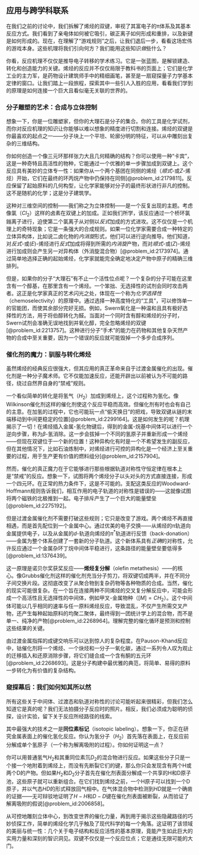 ## 应用与跨学科联系

在我们之前的讨论中，我们拆解了烯烃的双键，审视了其富电子的π体系及其基本反应方式。我们看到了亲电体如何被它吸引，碳正离子如何形成和重排，以及新键是如何形成的。现在，在理解了“游戏规则”之后，让我们退后一步，看看这场宏伟的游戏本身。这些机理将我们引向何方？我们能用这些知识*做*些什么？

你看，反应机理不仅仅是推导电子转移的学术练习。它是一张蓝图，是解锁建造、转化和创造能力的关键。烯烃的反应并不仅仅局限于教科书的页面上；它们是化学工业的主力军，是药物设计建筑师手中的精细画笔，甚至是一扇窥探量子力学基本定律的窗口。让我们踏上一段旅程，探索其中一些引人入胜的应用，看看我们学到的原理是如何连接一个巨大且看似毫无关联的世界的。

### 分子雕塑的艺术：合成与立体控制

想象一下，你是一位雕塑家，但你的大理石是分子的集合。你的工具是化学试剂，而你对反应机理的知识让你能够以难以想象的精度进行切割和连接。烯烃的双键是你最喜欢的起点之一——分子块上一个平坦、轮廓分明的特征，可以从中雕刻出复杂的三维结构。

你如何创造一个像三元环那样张力大且几何精确的结构？你可以使用一种“卡宾”，这是一种奇特且高活性的物种，它能通过一个优雅的单一步骤加成到双键上。这个反应具有美妙的立体专一性：如果你从一个两个基团在同侧的烯烃（*顺式*-或$Z$-烯烃）开始，它们在最终的环丙烷产物中仍保持在同侧[@problem_id:2179811]。反应保留了起始原料的几何构型，让化学家能够对分子的最终形状进行非凡的控制。这不是随机的化学；这是分子建筑学。

这种对三维空间的控制——我们称之为立体控制——是一个反复出现的主题。考虑像氯（$Cl_2$）这样的卤素在双键上的加成。正如我们所学，该反应通过一个桥环氯鎓离子进行，迫使第二个氯离子从对侧以*反式*加成的方式进攻。这不仅仅是一个机理上的奇特现象；它是一条强大的合成规则。如果一位化学家需要合成一种特定的立体异构体，比如说二卤化物的*内消旋*形式，他们可以进行逆向推导。他们知道，对*反式*-或$(E)$-烯烃进行*反式*加成将得到所需的*内消旋*产物，而对*顺式*-或$(Z)$-烯烃进行加成则会产生另一对异构体（外消旋混合物）[@problem_id:2173974]。通过简单地选择正确的起始烯烃，化学家就能完全确定地决定产物中原子的精确三维排列。

但是，如果你的分子“大理石”有不止一个活性位点呢？一个复杂的分子可能在这里含有一个醇基，在那里含有一个烯烃。一个笨拙、无选择性的试剂会同时攻击两者。这正是化学家真正的艺术闪光之处，体现在一个称为*化学选择性*（chemoselectivity）的原理中。通过选择一种高度特化的“工具”，可以修饰单一的官能团，而使其余部分完好无损。例如，Swern氧化是一种温和且具有极好选择性的方法，用于将伯醇转化为醛。当面对一个同时含有醇和烯烃的分子时，Swern试剂会准确无误地找到并氧化醇，完全忽略烯烃的双键[@problem_id:2213757]。这种进行分子“手术”的能力在药物和其他复杂天然产物的合成中至关重要，因为一个错误的反应就可能毁掉一个多步合成序列。

### 催化剂的魔力：驯服与转化烯烃

虽然烯烃的经典反应很强大，但其应用的真正革命来自于过渡金属催化的出现。催化剂是一种分子魔术师。它不仅能加速反应，还能开辟出以前被认为不可能的路径，绕过自然界自身的“禁戒”规则。

一个看似简单的转化是将氢气（$H_2$）加成到烯烃上，这个过程称为氢化。像Wilkinson催化剂这样的催化剂使这个反应平稳而高效。但催化剂有时也会有自己的主意。在加氢的过程中，它也可能玩一点“偷天换日”的把戏，导致双键从链的末端移动到中间更稳定的位置[@problem_id:2299164]。这是如何发生的呢？机理揭示了一切！在烯烃插入金属-氢化物键后，得到的金属-烷基中间体可以进行一个逆向步骤，称为$\beta$-氢消除。这一步会拔掉一个不同的氢原子并重新形成一个烯烃——但现在双键位于一个新的位置！这种异构化有时是一个不希望发生的副反应，但在其他情况下，比如石油炼制中，对烯烃进行可控的异构化是一个经济上至关重要的过程，用于生产更有价值的燃料组分[@problem_id:2157904]。

然而，催化的真正魔力在于它能够进行那些根据轨道对称性守恒定律在根本上是“禁戒”的反应。想象一下，试图将两个烯烃分子以头对头的方式直接连接，形成一个四元环。在正常的热力条件下，这是不可能的。支配这类反应的Woodward-Hoffmann规则告诉我们，相互作用的电子轨道的对称性是错误的——这就像试图将两个磁铁的北极推到一起。电子排斥产生了一个巨大的能量壁垒[@problem_id:2275192]。

但是过渡金属催化剂不需要打破这些规则；它只是改变了游戏。两个烯烃不再直接相遇，而是首先配位到一个金属中心。通过优美的电子交换——从烯烃的π轨道向金属提供电子，以及从金属的$d$-轨道向烯烃的$\pi^*$轨道进行反馈（back-donation）——金属为整个体系创建了一套新的分子轨道。这个新体系具有*正确*的对称性，允许反应通过一个金属杂环丁烷中间体平稳进行，这条路径的能量壁垒要低得多[@problem_id:1376439]。

这一原理是诺贝尔奖获奖反应——**烯烃复分解**（olefin metathesis）——的核心。像Grubbs催化剂这样的催化剂充当分子剪刀，将双键切成两半，并在不同分子间交换片段。这彻底改变了从聚合物到复杂药物等各种物质的合成。当然，催化的现实可能很复杂。在一个旨在连接两种不同烯烃的交叉复分解反应中，可能会形成一个高活性且无选择性的中间体，例如甲叉-金属物种（$[M]=CH_2$）。这个中间体可能以几乎相同的速率与任一原料烯烃反应，导致混乱，不仅产生所需交叉产物，还产生每种起始原料的均聚二聚体，最终得到一团统计学上的混合物，而不是单一、纯净的产物[@problem_id:2268964]。理解完整的催化循环是预测和控制这些结果的关键。

由过渡金属指挥的成键交响乐可以达到惊人的复杂程度。在Pauson-Khand反应中，钴催化剂将一个烯烃、一个炔烃和一分子一氧化碳，通过一系列令人叹为观止的迁移插入和还原消除步骤，将它们缝合成一个含有酮的五元环[@problem_id:2268693]。这是分子构建中最优雅的典范，将简单、易得的原料一步转化为有价值的复杂结构。

### 窥探幕后：我们如何知其所以然

所有这些关于中间体、过渡态和轨道对称性的讨论可能听起来很精彩，但我们怎么知道它是真的呢？我们无法拍摄分子反应时的照片。相反，我们必须成为聪明的侦探，设计实验，留下关于反应所经路径的线索。

其中最强大的技术之一是**同位素标记**（isotopic labeling）。想象一下，你正在研究金属表面上的催化氢化反应。你认为氢分子（$H_2$）首先落在表面上，在反应前分解成单个氢原子（一个称为解离吸附的过程）。你如何证明这一点？

你可以用普通氢气$H_2$和其重同位素氘$D_2$的混合物进行反应。如果这些分子只是一个接一个地附着到烯烃上，而没有先断裂它们的键，那么你只会发现含有两个H或两个D的产物。但如果$H_2$和$D_2$分子首先在催化剂表面分解成一个共享的H和D原子池，这些原子就可以重新组合。在它们找到烯烃之前，一个H原子可以找到一个D原子，并以气态$HD$的形式释放回气相中。在气体混合物中检测到$HD$就是一个确凿的证据——无可辩驳地证明了$H-H$和$D-D$键在催化剂表面被断裂，从而验证了解离吸附的假说[@problem_id:2006858]。

从可控地雕刻立体中心，到改变世界的催化力量，再到用于揭示这些隐藏路径的巧妙侦探工作，简单的烯烃化学几乎触及了现代科学的每一个角落。这证明了该领域的美丽与统一性：几个关于电子结构和反应活性的基本原理，竟能产生如此巨大的实用力量和深刻的智识洞见。双键不仅仅是一个反应位点；它是通往无限可能的大门。